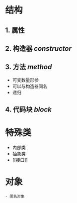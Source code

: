 # 结构

## 1. 属性

## 2. 构造器 *constructor*

## 3. 方法 *method*

- 可变数量形参
- 可以与构造器同名
- 递归

## 4. 代码块 *block*

# 特殊类

- 内部类
- 抽象类
- [[接口]]

# 对象

	- 匿名对象